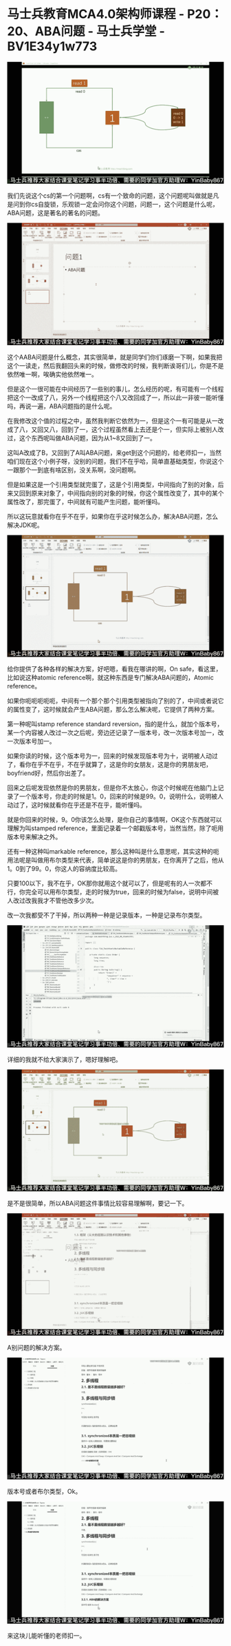 # 马士兵教育MCA4.0架构师课程 - P20：20、ABA问题 - 马士兵学堂 - BV1E34y1w773

![](img/827ac5a9a25b848380e0933950de0645_0.png)

我们先说这个cs的第一个问题啊，cs有一个致命的问题，这个问题呢叫做就是凡是问到你cs自旋锁，乐观锁一定会问你这个问题，问题一，这个问题是什么呢，ABA问题，这是著名的著名的问题。



![](img/827ac5a9a25b848380e0933950de0645_2.png)

这个AABA问题是什么概念，其实很简单，就是同学们你们琢磨一下啊，如果我把这个一读走，然后我翻回头来的时候，做修改的时候，我判断诶哥们儿，你是不是依然唯一啊，唉确实他依然唯一。

但是这个一很可能在中间经历了一些别的事儿，怎么经历的呢，有可能有一个线程把这个一改成了八，另外一个线程把这个八又改回成了一，所以此一非彼一能听懂吗，再说一遍，ABA问题指的是什么呢。

在我修改这个值的过程之中，虽然我判断它依然为一，但是这个一有可能是从一改成了八，又回又八，回到了一，这个过程虽然看上去还是个一，但实际上被别人改过，这个东西呢叫做ABA问题，因为从1~8又回到了一。

这叫A改成了B，又回到了A叫ABA问题，来get到这个问题的，给老师扣一，当然咱们现在这个小例子呀，没别的问题，我们不在乎哈，简单直基础类型，你说这个一跟那个一到底有啥区别，没关系啊，没问题啊。

但是如果这是一个引用类型就完蛋了，这是个引用类型，中间指向了别的对象，后来又回到原来对象了，中间指向别的对象的时候，你这个属性改变了，其中的某个属性改了，那完蛋了，中间就有可能产生问题，能听懂吗。

所以这玩意就看你在乎不在乎，如果你在乎这时候怎么办，解决ABA问题，怎么解决JDK呢。

![](img/827ac5a9a25b848380e0933950de0645_4.png)

给你提供了各种各样的解决方案，好吧嗯，看我在哪讲的啊，On safe，看这里，比如说这种atomic reference啊，就这种东西是专门解决ABA问题的，Atomic reference。

如果你呃呃呃呃呃，中间有一个那个那个引用类型被指向了别的了，中间或者说它的属性变了，这时候就会产生ABA问题，那么怎么解决呢，它提供了两种方案。

第一种呢叫stamp reference standard reversion，指的是什么，就加个版本号，某一个内容被人改过一次之后呢，旁边还记录了一版本号，改一次版本号加一，改一次版本号加一。

如果你读的时候，这个版本号为一，回来的时候发现版本号为十，说明被人动过了，看你在乎不在乎，不在乎就算了，这是你的女朋友，这是你的男朋友吧，boyfriend好，然后你出差了。

回来之后呢发现依然是你的男朋友，但是你不太放心，你这个时候呢在他脑门上记录了一个版本号，你走的时候是1。0，回来的时候是99。0，说明什么，说明被人动过了，这时候就看你在乎还是不在乎，能听懂吗。

就是你回来的时候，9。0你该怎么处理，是你自己的事情啊，OK这个东西就可以理解为叫stamped reference，里面记录着一个邮戳版本号，当然当然，除了呃用版本号来解决之外。

还有一种这种叫markable reference，那么这种叫是什么意思呢，其实这种的呃用法呢是叫做用布尔类型来代表，简单说这是你的男朋友，在你离开了之后，他从1。0到了99。0，你这人的容纳度比较高。

只要100以下，我不在乎，OK那你就用这个就可以了，但是呢有的人一次都不行，你完全可以用布尔类型，走的时候为true，回来的时候为false，说明中间被人改过改我我才不管他改多少次。

改一次我都受不了干掉，所以两种一种是记录版本，一种是记录布尔类型。

![](img/827ac5a9a25b848380e0933950de0645_6.png)

详细的我就不给大家演示了，嗯好理解吧。

![](img/827ac5a9a25b848380e0933950de0645_8.png)

是不是很简单，所以ABA问题这件事情比较容易理解啊，要记一下。

![](img/827ac5a9a25b848380e0933950de0645_10.png)

A别问题的解决方案。

![](img/827ac5a9a25b848380e0933950de0645_12.png)

版本号或者布尔类型，Ok。

![](img/827ac5a9a25b848380e0933950de0645_14.png)

来这块儿能听懂的老师扣一。